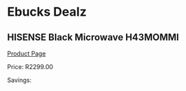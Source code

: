 
# Ebucks Dealz
## HISENSE Black Microwave H43MOMMI
[Product Page](https://www.ebucks.com/web/shop/productSelected.do?prodId=1237736216&catId=704989856)

Price: R2299.00

Savings: 


	